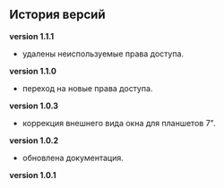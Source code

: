 <!-- cl-start -->
## История версий

**version 1.1.1**    
- удалены неиспользуемые права доступа.    

**version 1.1.0**    
- переход на новые права доступа.    

**version 1.0.3**    
- коррекция внешнего вида окна для планшетов 7".    

**version 1.0.2**    
- обновлена документация.    

**version 1.0.1**    
<!-- cl-end -->
